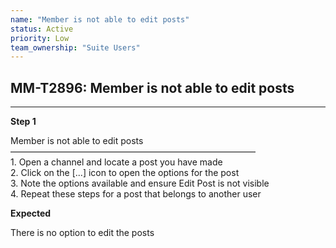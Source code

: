 ```yaml
---
name: "Member is not able to edit posts"
status: Active
priority: Low
team_ownership: "Suite Users"
---
```


## MM-T2896: Member is not able to edit posts

---

**Step 1**

Member is not able to edit posts\
————————————————————————————\
1\. Open a channel and locate a post you have made\
2\. Click on the \[...] icon to open the options for the post\
3\. Note the options available and ensure Edit Post is not visible\
4\. Repeat these steps for a post that belongs to another user

**Expected**

There is no option to edit the posts
